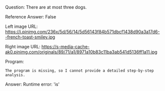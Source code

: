 Question: There are at most three dogs.

Reference Answer: False

Left image URL: https://i.pinimg.com/236x/5d/56/14/5d56143f84b571dbcf1438d90a3a17d6--french-toast-smiley.jpg

Right image URL: https://s-media-cache-ak0.pinimg.com/originals/89/71/a1/8971a10b83c11ba3ab541d5136ff1a11.jpg

Program:

```
The program is missing, so I cannot provide a detailed step-by-step analysis.
```
Answer: Runtime error: 'is'

